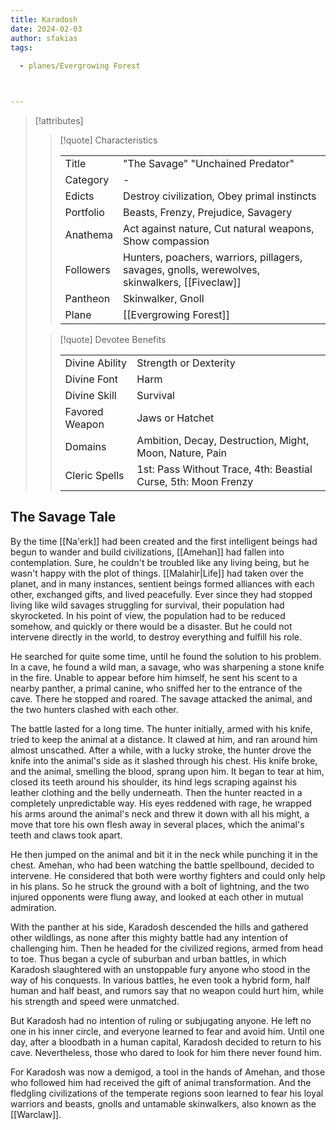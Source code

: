 ```yaml
---
title: Karadosh
date: 2024-02-03
author: sfakias
tags:
  
  - planes/Evergrowing Forest



---
```

> [!attributes]
> 
> > [!quote] Characteristics
> >
> > | | |
> > | --- | --- |
> > | Title |  "The Savage" "Unchained Predator" |
> > | Category |  - |
> > | Edicts |  Destroy civilization, Obey primal instincts |
> > | Portfolio |  Beasts, Frenzy, Prejudice, Savagery |
> > | Anathema |  Act against nature, Cut natural weapons, Show compassion |
> > | Followers |  Hunters, poachers, warriors, pillagers, savages, gnolls, werewolves, skinwalkers, [[Fiveclaw]] |
> > | Pantheon |  Skinwalker, Gnoll |
> > | Plane |  [[Evergrowing Forest]] |
>
> > [!quote] Devotee Benefits
> > 
> > | | |
> > | --- | --- |
> > | Divine Ability |  Strength or Dexterity |
> > | Divine Font |  Harm |
> > | Divine Skill |  Survival |
> > | Favored Weapon |  Jaws or Hatchet |
> > | Domains |  Ambition, Decay, Destruction, Might, Moon, Nature, Pain |
> > | Cleric Spells |  1st: Pass Without Trace, 4th: Beastial Curse, 5th: Moon Frenzy |

## The Savage Tale

By the time [[Na'erk]] had been created and the first intelligent beings had begun to wander and build civilizations, [[Amehan]] had fallen into contemplation. Sure, he couldn't be troubled like any living being, but he wasn't happy with the plot of things. [[Malahir|Life]] had taken over the planet, and in many instances, sentient beings formed alliances with each other, exchanged gifts, and lived peacefully. Ever since they had stopped living like wild savages struggling for survival, their population had skyrocketed. In his point of view, the population had to be reduced somehow, and quickly or there would be a disaster. But he could not intervene directly in the world, to destroy everything and fulfill his role.

He searched for quite some time, until he found the solution to his problem. In a cave, he found a wild man, a savage, who was sharpening a stone knife in the fire. Unable to appear before him himself, he sent his scent to a nearby panther, a primal canine, who sniffed her to the entrance of the cave. There he stopped and roared. The savage attacked the animal, and the two hunters clashed with each other.

The battle lasted for a long time. The hunter initially, armed with his knife, tried to keep the animal at a distance. It clawed at him, and ran around him almost unscathed. After a while, with a lucky stroke, the hunter drove the knife into the animal's side as it slashed through his chest. His knife broke, and the animal, smelling the blood, sprang upon him. It began to tear at him, closed its teeth around his shoulder, its hind legs scraping against his leather clothing and the belly underneath. Then the hunter reacted in a completely unpredictable way. His eyes reddened with rage, he wrapped his arms around the animal's neck and threw it down with all his might, a move that tore his own flesh away in several places, which the animal's teeth and claws took apart.

He then jumped on the animal and bit it in the neck while punching it in the chest. Amehan, who had been watching the battle spellbound, decided to intervene. He considered that both were worthy fighters and could only help in his plans. So he struck the ground with a bolt of lightning, and the two injured opponents were flung away, and looked at each other in mutual admiration.

With the panther at his side, Karadosh descended the hills and gathered other wildlings, as none after this mighty battle had any intention of challenging him. Then he headed for the civilized regions, armed from head to toe. Thus began a cycle of suburban and urban battles, in which Karadosh slaughtered with an unstoppable fury anyone who stood in the way of his conquests. In various battles, he even took a hybrid form, half human and half beast, and rumors say that no weapon could hurt him, while his strength and speed were unmatched.

But Karadosh had no intention of ruling or subjugating anyone. He left no one in his inner circle, and everyone learned to fear and avoid him. Until one day, after a bloodbath in a human capital, Karadosh decided to return to his cave. Nevertheless, those who dared to look for him there never found him.

For Karadosh was now a demigod, a tool in the hands of Amehan, and those who followed him had received the gift of animal transformation. And the fledgling civilizations of the temperate regions soon learned to fear his loyal warriors and beasts, gnolls and untamable skinwalkers, also known as the [[Warclaw]].